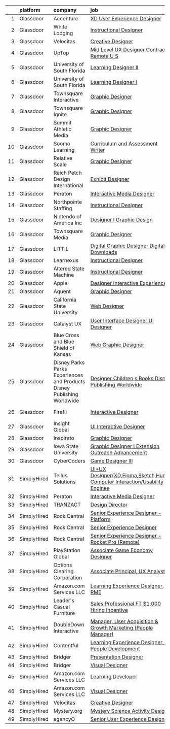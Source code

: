 

|    | platform    | company                                                                  | job                                                                                                                                                                                                                                                                                                                                                                                                                                                                                                                                                                                                                                                                                                                                                                                                                                                                                                                                                                                                                                                                                                                                                                                                                                                                                                                                                        | update_time   | location            |
|---:|:------------|:-------------------------------------------------------------------------|:-----------------------------------------------------------------------------------------------------------------------------------------------------------------------------------------------------------------------------------------------------------------------------------------------------------------------------------------------------------------------------------------------------------------------------------------------------------------------------------------------------------------------------------------------------------------------------------------------------------------------------------------------------------------------------------------------------------------------------------------------------------------------------------------------------------------------------------------------------------------------------------------------------------------------------------------------------------------------------------------------------------------------------------------------------------------------------------------------------------------------------------------------------------------------------------------------------------------------------------------------------------------------------------------------------------------------------------------------------------|:--------------|:--------------------|
|  1 | Glassdoor   | Accenture                                                                | [XD User Experience Designer](https://www.glassdoor.com/partner/jobListing.htm?pos=123&ao=1136043&s=58&guid=00000181fb795d19a7064571ed6f5ffe&src=GD_JOB_AD&t=SR&vt=w&cs=1_59171356&cb=1657781444362&jobListingId=1007998810014&jrtk=3-0-1g7tninarkhpg801-1g7tninbbirno800-8f8785f4481b474c-)                                                                                                                                                                                                                                                                                                                                                                                                                                                                                                                                                                                                                                                                                                                                                                                                                                                                                                                                                                                                                                                               | 2d            | Ann Arbor, MI       |
|  2 | Glassdoor   | White Lodging                                                            | [Instructional Designer](https://www.glassdoor.com/partner/jobListing.htm?pos=101&ao=1110586&s=58&guid=00000181fb795d19a7064571ed6f5ffe&src=GD_JOB_AD&t=SR&vt=w&ea=1&cs=1_394d1686&cb=1657781444359&jobListingId=1008002432709&cpc=9B12395D9F8719A3&jrtk=3-0-1g7tninarkhpg801-1g7tninbbirno800-f1d73c922390e348--6NYlbfkN0CUGuJLYmOnKBgjCZRnwO7fYc5K2aVUnFf8xcwRpKz41myuTgtJNNvB_9HXDd2cV4Cl7HLFKs17h2rqyavgjPC6L42dJaH0c6QNVRtZWQPuHpjI4Fokm4ZQD5eb7U7gUh3h1r9EWKuQyqKEd3hJkg6dInTzVAdvPe2yG61bsA5GNyYA20khIpMUoMRl1w6HClgtwPt3DVYgcCfDL8fXJwhK4xM4IKrYoB1NHSlHOvTqXsgHNVdbPdGmt1dFOFEhz0W9-YrCORCmHFbE2rZa4dmOVG396iERCH1J-qTjmsLS5iTZq5AaX1HB4TXG8V1VwNAQPqusoR1-_ecFVJ476I5K1zlXABgtISR5lqzSyyQd97k9pHj0yV9KvVxGvwf5dr4_3XJr-KW05u8zFc1TyfteemiJqSttm2WzS7TzmMErnvGFFg3f9TM9e_UzHcLwydcs5LYZQvnW1NYLxr1UlzRo4d8nCQvwzs-kZQp-IkDXLSKGINiTCTkZUeqgxuY12O43F7l0JWW-Cw%3D%3D)                                                                                                                                                                                                                                                                                                                                                                                                                                                                              | 24h           | Remote              |
|  3 | Glassdoor   | Velocitas                                                                | [Creative Designer](https://www.glassdoor.com/partner/jobListing.htm?pos=117&ao=1136043&s=58&guid=00000181fb795d19a7064571ed6f5ffe&src=GD_JOB_AD&t=SR&vt=w&ea=1&cs=1_7b0394e1&cb=1657781444362&jobListingId=1007994273602&jrtk=3-0-1g7tninarkhpg801-1g7tninbbirno800-40da8c048c689c67-)                                                                                                                                                                                                                                                                                                                                                                                                                                                                                                                                                                                                                                                                                                                                                                                                                                                                                                                                                                                                                                                                    | 4d            | Remote              |
|  4 | Glassdoor   | UpTop                                                                    | [Mid Level UX Designer   Contract  Remote  U S  ](https://www.glassdoor.com/partner/jobListing.htm?pos=129&ao=1136043&s=58&guid=00000181fb795d19a7064571ed6f5ffe&src=GD_JOB_AD&t=SR&vt=w&cs=1_57301967&cb=1657781444362&jobListingId=1008003319944&jrtk=3-0-1g7tninarkhpg801-1g7tninbbirno800-da917c48c7b71036-)                                                                                                                                                                                                                                                                                                                                                                                                                                                                                                                                                                                                                                                                                                                                                                                                                                                                                                                                                                                                                                           | 24h           | Seattle, WA         |
|  5 | Glassdoor   | University of South Florida                                              | [Learning Designer II](https://www.glassdoor.com/partner/jobListing.htm?pos=128&ao=1136043&s=58&guid=00000181fb795d19a7064571ed6f5ffe&src=GD_JOB_AD&t=SR&vt=w&cs=1_ad75204d&cb=1657781444362&jobListingId=1007990824577&jrtk=3-0-1g7tninarkhpg801-1g7tninbbirno800-9c305e28a96d9961-)                                                                                                                                                                                                                                                                                                                                                                                                                                                                                                                                                                                                                                                                                                                                                                                                                                                                                                                                                                                                                                                                      | 6d            | Tampa, FL           |
|  6 | Glassdoor   | University of South Florida                                              | [Learning Designer I](https://www.glassdoor.com/partner/jobListing.htm?pos=126&ao=1136043&s=58&guid=00000181fb795d19a7064571ed6f5ffe&src=GD_JOB_AD&t=SR&vt=w&cs=1_694a5686&cb=1657781444362&jobListingId=1007990834368&jrtk=3-0-1g7tninarkhpg801-1g7tninbbirno800-edf6120f6174113d-)                                                                                                                                                                                                                                                                                                                                                                                                                                                                                                                                                                                                                                                                                                                                                                                                                                                                                                                                                                                                                                                                       | 6d            | Tampa, FL           |
|  7 | Glassdoor   | Townsquare Interactive                                                   | [Graphic Designer](https://www.glassdoor.com/partner/jobListing.htm?pos=121&ao=1136043&s=58&guid=00000181fb795d19a7064571ed6f5ffe&src=GD_JOB_AD&t=SR&vt=w&ea=1&cs=1_b47c9b9f&cb=1657781444362&jobListingId=1008000280865&jrtk=3-0-1g7tninarkhpg801-1g7tninbbirno800-9d86a456ff4741f0-)                                                                                                                                                                                                                                                                                                                                                                                                                                                                                                                                                                                                                                                                                                                                                                                                                                                                                                                                                                                                                                                                     | 1d            | Charlotte, NC       |
|  8 | Glassdoor   | Townsquare Ignite                                                        | [Graphic Designer](https://www.glassdoor.com/partner/jobListing.htm?pos=122&ao=1136043&s=58&guid=00000181fb795d19a7064571ed6f5ffe&src=GD_JOB_AD&t=SR&vt=w&ea=1&cs=1_66b78d30&cb=1657781444362&jobListingId=1008000280854&jrtk=3-0-1g7tninarkhpg801-1g7tninbbirno800-273302a80ea66948-)                                                                                                                                                                                                                                                                                                                                                                                                                                                                                                                                                                                                                                                                                                                                                                                                                                                                                                                                                                                                                                                                     | 1d            | Charlotte, NC       |
|  9 | Glassdoor   | Summit Athletic Media                                                    | [Graphic Designer](https://www.glassdoor.com/partner/jobListing.htm?pos=120&ao=1136043&s=58&guid=00000181fb795d19a7064571ed6f5ffe&src=GD_JOB_AD&t=SR&vt=w&cs=1_85cfccf7&cb=1657781444362&jobListingId=1008003241650&jrtk=3-0-1g7tninarkhpg801-1g7tninbbirno800-ce333cb07712e996-)                                                                                                                                                                                                                                                                                                                                                                                                                                                                                                                                                                                                                                                                                                                                                                                                                                                                                                                                                                                                                                                                          | 24h           | Charlotte, NC       |
| 10 | Glassdoor   | Soomo Learning                                                           | [Curriculum and Assessment Writer](https://www.glassdoor.com/partner/jobListing.htm?pos=119&ao=1136043&s=58&guid=00000181fb795d19a7064571ed6f5ffe&src=GD_JOB_AD&t=SR&vt=w&cs=1_f58fb8a4&cb=1657781444362&jobListingId=1007994032747&jrtk=3-0-1g7tninarkhpg801-1g7tninbbirno800-b5c03bb4a79a9429-)                                                                                                                                                                                                                                                                                                                                                                                                                                                                                                                                                                                                                                                                                                                                                                                                                                                                                                                                                                                                                                                          | 5d            | Remote              |
| 11 | Glassdoor   | Relative Scale                                                           | [Graphic Designer](https://www.glassdoor.com/partner/jobListing.htm?pos=108&ao=1110586&s=58&guid=00000181fb795d19a7064571ed6f5ffe&src=GD_JOB_AD&t=SR&vt=w&ea=1&cs=1_5d878203&cb=1657781444361&jobListingId=1007994527885&cpc=334ABAF5D42DC775&jrtk=3-0-1g7tninarkhpg801-1g7tninbbirno800-7859de700d79ef62--6NYlbfkN0AtlW_omU2Xx3W-19HQ_drmTKCWebiHnmA5lS5PDL5G8byyb_cVqG1aOTNAb-A0J-eEwB9xcfpEAzXuQCm2BqeM1dlu0bAI7Kpo9ME_Mhg4X-Yydf9TiTTJqkLb1-lVX2QsX2C8UHG4DJrdlhEClygL8PuaLJJt9WO5mPB8iEycS75-6mMs7pQQ35bbSoyJcnW_9iWnwAXoRxv4J8GCd5NrkqDXooaUtd7DcjY7XbU5DazyWr2OjVtADYWi6XAeWeJq98EDNaESKVk6FHiYsrmYXatnJZ3Y3FYa3iZ_ykK_oZ6D-DamwOe0BjJ6BZC0p0rjq2cOnIFpgYCPOCYvlwD8h2_atEYEBRvJ9FUDxKYmv5bSebKS4ZhIHnORq9-bnsrWRBFumtsLpjpBXmmuZzs8sY3w01Ylxsp-nsTtCJljNiZF_seEVlxHzlTZN_PjrVlLadVbnxo0Kw_mIB7pQ9cOOhFUPNr_G8pPGzqY2DNGAxb8Jim8-e4i)                                                                                                                                                                                                                                                                                                                                                                                                                                                                                                                | 4d            | Raleigh, NC         |
| 12 | Glassdoor   | Reich Petch Design International                                         | [Exhibit Designer](https://www.glassdoor.com/partner/jobListing.htm?pos=103&ao=1110586&s=58&guid=00000181fb795d19a7064571ed6f5ffe&src=GD_JOB_AD&t=SR&vt=w&ea=1&cs=1_1d16f266&cb=1657781444359&jobListingId=1008002938812&cpc=723ADC3DFE402989&jrtk=3-0-1g7tninarkhpg801-1g7tninbbirno800-3b5b7d28d0157a80--6NYlbfkN0AzDkwE1E6nFtjvvvc7BqCxawePj4p5F5Tpa-icpHS7yI1-CjxT_KXQYOVUQT_0dY0vCULujJzTncjbwiIzoH-koxOr7zJXgvIxjTsITWJ3JeHuXqEz5NuacEMkK1_BWBvQFI2sdlgpm-v1MDJ1NMri5mPZccDd5YL8bESDpYGHhCBSuQ89nx4Ag7HlTKZBfmbtjBjUDElFhGEG-q__8vwdCLlzsdaEFBDMKA2v0XlH_yylXbP2WpDx76Y49Alf-VZ8ZwQO1Dp5NrQxKWbLw75nlOybPlXfE0p4uL2nKuvb94KSj5yoTxvdRoIg2xKImQ1NSJzfYxuGXwCEJCZlMEBgU2fwJzmRAiSaT8tHFA2ONk1d9MXmBvDfs33Jr6ce7Jcx3qdzpgcmIKa_9Lxwd8BNAg9HFvnGWeMrzY-30bRVU72mzmhoDEpe7ZcEqdlG7KEv614Tv8WsgMdGioPepXtheNe4yMCE0UeVZnwHIonT4JjmpYsWW2wMwJkGkGe9DQE%3D)                                                                                                                                                                                                                                                                                                                                                                                                                                                                                                  | 24h           | New York, NY        |
| 13 | Glassdoor   | Peraton                                                                  | [Interactive Media Designer](https://www.glassdoor.com/partner/jobListing.htm?pos=114&ao=1136043&s=58&guid=00000181fb795d19a7064571ed6f5ffe&src=GD_JOB_AD&t=SR&vt=w&cs=1_7181de68&cb=1657781444361&jobListingId=1007993449848&jrtk=3-0-1g7tninarkhpg801-1g7tninbbirno800-af9754c27ac14a84-)                                                                                                                                                                                                                                                                                                                                                                                                                                                                                                                                                                                                                                                                                                                                                                                                                                                                                                                                                                                                                                                                | 5d            | McLean, VA          |
| 14 | Glassdoor   | Northpointe Staffing                                                     | [Instructional Designer](https://www.glassdoor.com/partner/jobListing.htm?pos=111&ao=1110586&s=58&guid=00000181fb795d19a7064571ed6f5ffe&src=GD_JOB_AD&t=SR&vt=w&ea=1&cs=1_ee75b916&cb=1657781444361&jobListingId=1008003129321&cpc=654405A9B1E0A9F5&jrtk=3-0-1g7tninarkhpg801-1g7tninbbirno800-5602f8d32e78f6ac--6NYlbfkN0AJKXzIKBK5A4Icsd-X245WBxvNnoj5lZwbXMrU7Kqokpie1q6NXPPYrRfUeJUwIsTnBSvmtK7bcgK8RSjsgcoWZZzFLVHM9LPc8eH7HyqLPf4lQE-htvAisB_3a6us_jOmAwOhLfsu6y-GpiiLG81BfAfU1_ejmCwRUMSyk6_PqlORL0UDZ9SmAwSr2GQh_IE6vTr4qTQQDLw8u1cXaZ2z3ImXT6sBn41qeOoqc8splviAsu_aW8y4y8wpV5Ig_neln_QedlN0H9GpUzShkzBTXqM7Bwo0klHNbUPUjFX-cTPnbkhMrL_pNIrMT3QjttdmSdU8WnQw0QhU5UHyqR5mluDtpADS6PtDqmYFOq-nxPmorXXwo8dSRdqTMTeZxFaDtzfeFzcLcHXFQYFj6LdEiPOAyMrTIgN1KatyUebYmodNpAE9wJPJ8vLNRXkoocc-_QgHl__Yq_lsj25tY7ddtIu5MLnvIoAYN8tUFLyaf2_6IrdPHgNAlDJ7wVeBX04%3D)                                                                                                                                                                                                                                                                                                                                                                                                                                                                                            | 24h           | Remote              |
| 15 | Glassdoor   | Nintendo of America Inc                                                  | [Designer I  Graphic Design](https://www.glassdoor.com/partner/jobListing.htm?pos=116&ao=1136043&s=58&guid=00000181fb795d19a7064571ed6f5ffe&src=GD_JOB_AD&t=SR&vt=w&cs=1_0e638c45&cb=1657781444362&jobListingId=1007977904873&jrtk=3-0-1g7tninarkhpg801-1g7tninbbirno800-0abbcf95c7919a0d-)                                                                                                                                                                                                                                                                                                                                                                                                                                                                                                                                                                                                                                                                                                                                                                                                                                                                                                                                                                                                                                                                | 12d           | Redmond, WA         |
| 16 | Glassdoor   | Townsquare Media                                                         | [Graphic Designer](https://www.glassdoor.com/partner/jobListing.htm?pos=118&ao=1136043&s=58&guid=00000181fb795d19a7064571ed6f5ffe&src=GD_JOB_AD&t=SR&vt=w&ea=1&cs=1_8f5e7021&cb=1657781444362&jobListingId=1008000280851&jrtk=3-0-1g7tninarkhpg801-1g7tninbbirno800-93a2ead8f58ddc6e-)                                                                                                                                                                                                                                                                                                                                                                                                                                                                                                                                                                                                                                                                                                                                                                                                                                                                                                                                                                                                                                                                     | 1d            | Charlotte, NC       |
| 17 | Glassdoor   | LITTIL                                                                   | [Digital Graphic Designer  Digital Downloads ](https://www.glassdoor.com/partner/jobListing.htm?pos=109&ao=1110586&s=58&guid=00000181fb795d19a7064571ed6f5ffe&src=GD_JOB_AD&t=SR&vt=w&ea=1&cs=1_a9026870&cb=1657781444361&jobListingId=1007997785951&cpc=2CAED5C921A5F994&jrtk=3-0-1g7tninarkhpg801-1g7tninbbirno800-c6a47114f88b0445--6NYlbfkN0DCOPh4TI5HTrsk0faKMz3ZTXjD7ZvX_l_ZTj8vaDl_1i1hzqshuRERbttGBc0mzWVSNOooXnGevLY4sQg0eXrw5FJOmPkzNWRlOg9ZPYHKwHt8COfdMTswkDvwCMkMh683PWlQwoPLknvIxyludP0dBZ6kxHqcd5CvpL98_n8YDH79m3iZeOW3431jZGkEisNyacsjPQjxO3L03grTVRYsf8IufvLskH1w-o1KvZNTwgpE3vzwSduc3WUvy3seAG2UlqAWBNjYMU6MiR-UbOnsFuK2gQ7vs8zVfxrmzaS3ET7IDpr4Sfb_qvxzmayvjJf45oDocKzWJh6tNeON9A8SgbH9iB6ROH6YOmCNb-sJeWGUVDMYB155_I84W_PUMKIi0eMs9AbQKA4GCuIYV1yj7OFMOD-m_zDtbJkec129CEQ-P2AhnoMB8ZR-8EXYzVbuRBCKUZpeOkiItmVJMURHHa7ATmTyn0slugqBrURslniT9FFQerkNW8Kz6H0nLX8%3D)                                                                                                                                                                                                                                                                                                                                                                                                                                                                      | 2d            | Remote              |
| 18 | Glassdoor   | Learnexus                                                                | [Instructional Designer](https://www.glassdoor.com/partner/jobListing.htm?pos=125&ao=1136043&s=58&guid=00000181fb795d19a7064571ed6f5ffe&src=GD_JOB_AD&t=SR&vt=w&ea=1&cs=1_13d9c787&cb=1657781444362&jobListingId=1007984912206&jrtk=3-0-1g7tninarkhpg801-1g7tninbbirno800-a177e89b1e402d65-)                                                                                                                                                                                                                                                                                                                                                                                                                                                                                                                                                                                                                                                                                                                                                                                                                                                                                                                                                                                                                                                               | 8d            | Remote              |
| 19 | Glassdoor   | Altered State Machine                                                    | [Instructional Designer](https://www.glassdoor.com/partner/jobListing.htm?pos=104&ao=1110586&s=58&guid=00000181fb795d19a7064571ed6f5ffe&src=GD_JOB_AD&t=SR&vt=w&ea=1&cs=1_f68665f3&cb=1657781444360&jobListingId=1007987674725&cpc=8D52E76475A7E842&jrtk=3-0-1g7tninarkhpg801-1g7tninbbirno800-227d49441df5362f--6NYlbfkN0DPEBkkmyxW9bZ_QJxMOZrEPUsTnWo2EHEuhs1hgiyLpDWM03SlLotp7ogIiZ-QDFusGqLm5DRvh9L0u_ybt3Yt8CUNNDCSMWPLaIPaFMoEsNWIYxynVw0wK1cvZh75XYBV1jq8OYF7Hs2G2Xu0kLJzEjafyG_3q6N46T0W6Ylk1J2-pKne05DEhpi_Fmr2hM1RysI_CN5gesoQ3Gk_xDbqUQnJrc0pVLWBHpFV7JGIA94vqBK1UK2YEZsYWX9-PZr9BOpErtytfUMoIN02QMpj3zXn2o_FpxC14lIC7v3gifPZClNvYI9BQ7aSZX_rPm8-4pGgvCd4XL2iBBrPElgq2lZaR_NBwY4UUqVpezGX8Xv82DLL27nQB2Dc1748em1yaS398kqUaepy1F2gB_17fKDsEy-H18r6ifDrZpUtv6N1WPAyJ05AugilmNc2J9X7SX2CYJYXTgP73F6IS4Knc3vmEbqHm8Duis1jj_2y9Gu1M9zNhCQtU30ad0QUpJE%3D)                                                                                                                                                                                                                                                                                                                                                                                                                                                                                            | 7d            | Remote              |
| 20 | Glassdoor   | Apple                                                                    | [Designer  Interactive Experiences](https://www.glassdoor.com/partner/jobListing.htm?pos=124&ao=1136043&s=58&guid=00000181fb795d19a7064571ed6f5ffe&src=GD_JOB_AD&t=SR&vt=w&cs=1_2dae3fbe&cb=1657781444362&jobListingId=1007994000615&jrtk=3-0-1g7tninarkhpg801-1g7tninbbirno800-9ffb86bc989e1045-)                                                                                                                                                                                                                                                                                                                                                                                                                                                                                                                                                                                                                                                                                                                                                                                                                                                                                                                                                                                                                                                         | 5d            | Cupertino, CA       |
| 21 | Glassdoor   | Aquent                                                                   | [Graphic Designer](https://www.glassdoor.com/partner/jobListing.htm?pos=110&ao=1110586&s=58&guid=00000181fb795d19a7064571ed6f5ffe&src=GD_JOB_AD&t=SR&vt=w&cs=1_1862436a&cb=1657781444361&jobListingId=1007988996665&cpc=451933188B21919D&jrtk=3-0-1g7tninarkhpg801-1g7tninbbirno800-d52aca7df62de0a8--6NYlbfkN0DMrcEu7yrtATojKJA7cEzGQ3FdRGWLh0CZQInL4ECGI9gD0Wolx9R2v-Aex0-GK042anucAX0UHAFAOZzfrb71RaUo5kU5NRbNy-NsEMl1LCrzajUtzA10UAE84u9e-MwLM1_TYh0_bh1m7rzdxuUI1PJE0uGSyUy0yJb0OhvDact7mQQAXR-DLrtQeWyO4ytGpOLbVjpI0ravQZTK5PxiQkWEyHin1-CVg39_5eyYx8jczmwfktnbjXtxqTEXRuxhyNVdpmpouE2db-0X3gqttZ-P__2-kgUtxPOjqCBhPSh3BxgSr2dQ3IRFhOtbRtVAraAZ5MMUC4dw_IhAUZ37UVaOi8iT_t78RHaH7d_0s97mCDDiKLSyVItys6MLhHQPx9g2zdMmjQzPJWbw8cD0fADSPT3tt6AmeLveBLeoKpem1SCsHkQZtgCguDvkpX0RLkYSSdWhbQ%3D%3D)                                                                                                                                                                                                                                                                                                                                                                                                                                                                                                                                                         | 7d            | Atlanta, GA         |
| 22 | Glassdoor   | California State University                                              | [Web Designer](https://www.glassdoor.com/partner/jobListing.htm?pos=115&ao=1136043&s=58&guid=00000181fb795d19a7064571ed6f5ffe&src=GD_JOB_AD&t=SR&vt=w&cs=1_0877a6fc&cb=1657781444362&jobListingId=1007998160352&jrtk=3-0-1g7tninarkhpg801-1g7tninbbirno800-667cf0addabb1ea6-)                                                                                                                                                                                                                                                                                                                                                                                                                                                                                                                                                                                                                                                                                                                                                                                                                                                                                                                                                                                                                                                                              | 2d            | San Diego, CA       |
| 23 | Glassdoor   | Catalyst UX                                                              | [User Interface Designer  UI Designer ](https://www.glassdoor.com/partner/jobListing.htm?pos=107&ao=1110586&s=58&guid=00000181fb795d19a7064571ed6f5ffe&src=GD_JOB_AD&t=SR&vt=w&ea=1&cs=1_1b1a7fe4&cb=1657781444360&jobListingId=1007984001420&cpc=8795CF9063CD573D&jrtk=3-0-1g7tninarkhpg801-1g7tninbbirno800-8c6d80d0b9838ed3--6NYlbfkN0CDT44rf6WF3koQ9jiCoqoPh5wplAsBzejSfJqCnyftlVzOgWxG6b4IxOlQehvWrDYUuRPDMYl17_S_8RX-bT6nezF4TNORwEA_9jwlHsGQdu5E3-nlrE2O5FXcIXhXPa1vQw6Yaybffkgnzcdv8jmrsJsDe6KQMfW5TaBvJommPIDjAIeMdbJYnMirCQJXrd6clDkCvGuagE4raK9N2FQumqo82lpSqt9puPGFxl1TBfsOpvB9L-lk0q3TuD6_p_9gqwYpKrYHLhioc0tWGlHeiSwr5j1bhm5JafthLcSOUUovLwRp_4WrfvAAmvtALyCAkR40wF8YoALHDXxYzanxBghDfShjvKroOGlM00QTqI3axJUalGqry6Q2bOi3y-hyJqRwCS-3hNJO-FinPsJ621q3RRQE4Nk5C0ZbB1aqn3yltE4aM_dkyd_WiIfmU6uAaI6iCM8noqRE-zezxS2Ep7_9JOE_eI3IE5Uh89fGFfpBslXqwyB71EZOTjrfha4TJCbCTWisXg%3D%3D)                                                                                                                                                                                                                                                                                                                                                                                                                                                               | 9d            | Remote              |
| 24 | Glassdoor   | Blue Cross and Blue Shield of Kansas                                     | [Web   Graphic Designer](https://www.glassdoor.com/partner/jobListing.htm?pos=102&ao=1110586&s=58&guid=00000181fb795d19a7064571ed6f5ffe&src=GD_JOB_AD&t=SR&vt=w&cs=1_6f413046&cb=1657781444359&jobListingId=1007990691312&cpc=CCC092465BAD6A93&jrtk=3-0-1g7tninarkhpg801-1g7tninbbirno800-a646a3c5cc0d5ebb--6NYlbfkN0C0fM3cAMPIJxx2YJu0-54AUzYyvdboEQAVt4G_xOBTWEOaDebnHlkXFTc2Kq0ZccTKs_m4kr2IGIqRKB-1jaqsIt8-Q80KNCB6stC69y0_zLiFe1CnqDWQFScQ-vNNv8K_7ON31hz0iQWH5w9u6c6B-QGCtvlm6wmT8QXnqjnMIMlymzYcd4wzpDpoetsOSpQw9g-6eZD-_bS5_MM-vnJFMsjXHs2lkgXy20hiYrgD8owhMYIJl8toaVDYqKp_gz1tZMqhwtq9Qm4QgJH0ps3MUG4EK88InG1hm8l6Xwi1c44qecW34gBlD35WWeofg8zxTUwur78YPW9wPHFbXpPyfKpOO3YeI3268nrwaPC04UHd13FAWdfP7U0Hwtwpj9IU6fXyssdyFTQv5Wo09-fDd41IZd74ZIdANTUVzPLR0dY62sfPw0qCd0iexgZkRoenzq4_49GlregTJIrm_g02TmMth5T6KkR9Br3V_DTC8yss0fzg-t2Zf400KscrNpHUS9V4Q4_3FonXZHk0VcLpqIwI22f4QERM4Y2fGlP3BsDdu33luRCTzIqqgfJOW0N3m-l2nQLin00suySN4aPZ)                                                                                                                                                                                                                                                                                                                                                                                                               | 6d            | Topeka, KS          |
| 25 | Glassdoor   | Disney Parks Parks  Experiences and Products Disney Publishing Worldwide | [Designer  Children s Books   Disney Publishing Worldwide](https://www.glassdoor.com/partner/jobListing.htm?pos=106&ao=1110586&s=58&guid=00000181fb795d19a7064571ed6f5ffe&src=GD_JOB_AD&t=SR&vt=w&cs=1_55a78b90&cb=1657781444359&jobListingId=1007995814357&cpc=B076152010A3B66C&jrtk=3-0-1g7tninarkhpg801-1g7tninbbirno800-a6d46cb7bdced27f--6NYlbfkN0DAFTyt7pbDCC2JPO79CSdi1dIb81yjczP5qsKcZIxgiRd1qisRd4re16D_VG3-wzUWs9OwoP3tNAah8oWnqtFRjNQ_Rcg9zUVh8cQdXJibjs3XRlbHUMfSzmCufnIHyu9bjq5ddLoxEyNgZghH6EOpir3KaxLygqGGhhSqfAHAGkj4v5w43Q0rKIy1JUquWYuErCmNyLJf6hQO7UOPdwrhADK3iX8c4H0-0JGk3AD2YixuCz8bvA-Kp3nTLl8jrrRvW4Ohq4jhDnH-64xrpqRU1XWkmYvuM-7TS5st_ugsgxbi0MVf7OCEl-yGo6-ijxUqNrpmi1-qKIxUTsb5RF1RePc0c6BjUurBuEAvWU8mVnGcMjDtqUphz5OGiXhF-RCYwFPynEBCWnrZC-beZh-8X0t0YFAMteBf7ny93y44ymHwn1AnvqvlKgQsrjeqVgshfPkeQ967Pg%3D%3D)                                                                                                                                                                                                                                                                                                                                                                                                                                                                                                                 | 3d            | Raleigh, NC         |
| 26 | Glassdoor   | Firefli                                                                  | [Interactive Designer](https://www.glassdoor.com/partner/jobListing.htm?pos=105&ao=1110586&s=58&guid=00000181fb795d19a7064571ed6f5ffe&src=GD_JOB_AD&t=SR&vt=w&ea=1&cs=1_8d0fe9b7&cb=1657781444360&jobListingId=1007997755673&cpc=F17331D9BECC482A&jrtk=3-0-1g7tninarkhpg801-1g7tninbbirno800-80fddbad2ecb08ff--6NYlbfkN0Bmd5J0mk6Eu5qo8sboOacnmMGysKAvwUyha_7BejuKP7SV3L5XyCSXwYWbtpVoyqRpwDfKQ9csNW5QFs5oCDT3HJ6Uc6Z2SlhNYSFv_ifoac2HOtD6FoppolcLLqLLV_h1ZSweEtGlUOHnYY1vg2rQSg87ElQTz9oQqd_2eETL37sU8IlY4UPIwYlZBpD25SgrEIJqe-kWrt4pfX_iou4n-7KS-SESSa8cjRhSmzAqZBmbFgGV7A9_2hFLV8v_bDGBsC8nNJxHuubMNUtg6nL5vFNF7VsHZ1LMnbeos4ykqqbAg0-BwNMHRFXT3FmNwPCjBQq6DvqOdHKs6ARsHQ4u86She5My6eu1CPegajGjI6cIGzg6WAY_t20Id_4oG5T2B7yI2nDOy4zLko7zqp1SFSk2bW1j9nq6RAaNnVjMUEzwR9fhAiXCx6ZByoj_T2ZqDjA-NFvDfT_yM7d_9AL1aLvwGS9fROJfQ4w4ZdGiRkghzkseE-EChGr2EHjKInA%3D)                                                                                                                                                                                                                                                                                                                                                                                                                                                                                              | 2d            | Charlottesville, VA |
| 27 | Glassdoor   | Insight Global                                                           | [UI Interactive Designer](https://www.glassdoor.com/partner/jobListing.htm?pos=113&ao=1110586&s=58&guid=00000181fb795d19a7064571ed6f5ffe&src=GD_JOB_AD&t=SR&vt=w&ea=1&cs=1_d992f938&cb=1657781444362&jobListingId=1007973265614&cpc=3BA4CE39D5B5DEF5&jrtk=3-0-1g7tninarkhpg801-1g7tninbbirno800-383c83c604dde7ea--6NYlbfkN0BKkHZu3wF05EeDimN_p6sYpKCMArvwa95YdH7UpkaBCuXZAtggzO9lWFPdGsiWEnWtM18OwC7Rb9VKGiA6E5ymmYAY9rxm9qrnDC7WgioKXWhdMb2b-A7PnLvr0_EWCDNlkSebIapKS6rN3UtlfS8rQGfc_3Yl0VmMlQKP3_n_5HZv68bncQOpeHM0jYTmEpHO9awht_FJhfZzx-xy37gPUoautFwbT0ut045EmJx4iL1J8VwEKleCWpdKMDMj68IP4902amOFQigAR1xh2kbOt0D2ZTG-N0gqFn69sMCRXdpKGkgYlzBtSdd-XqzghQUgG9srXa5JKBjLUR-qW2B4iJYaFASAFhUMh2Js0YUrKnnmIFyDm3t1MPLJvrksjZkRAw079P0FU5jFT_WVY5orEM9kMorERIGvZ90XnD4KOWUT4teE1JfEt29K5MpNdgzf0SK14Un4tTdrbR2LtHBmHM3wMceaKfB6hFQ5ovKBPz0vurD8TJG5LEqoxWnKTx-b2_RJTZ-GHA%3D%3D)                                                                                                                                                                                                                                                                                                                                                                                                                                                                             | 13d           | Remote              |
| 28 | Glassdoor   | Inspirato                                                                | [Graphic Designer](https://www.glassdoor.com/partner/jobListing.htm?pos=127&ao=1136043&s=58&guid=00000181fb795d19a7064571ed6f5ffe&src=GD_JOB_AD&t=SR&vt=w&cs=1_75ffc8aa&cb=1657781444362&jobListingId=1008002942765&jrtk=3-0-1g7tninarkhpg801-1g7tninbbirno800-a6324d24e7891b17-)                                                                                                                                                                                                                                                                                                                                                                                                                                                                                                                                                                                                                                                                                                                                                                                                                                                                                                                                                                                                                                                                          | 24h           | Remote              |
| 29 | Glassdoor   | Iowa State University                                                    | [Graphic Designer I   Extension   Outreach Advancement](https://www.glassdoor.com/partner/jobListing.htm?pos=130&ao=1136043&s=58&guid=00000181fb795d19a7064571ed6f5ffe&src=GD_JOB_AD&t=SR&vt=w&cs=1_1336cc23&cb=1657781444362&jobListingId=1008000690342&jrtk=3-0-1g7tninarkhpg801-1g7tninbbirno800-7d65e15f252320a9-)                                                                                                                                                                                                                                                                                                                                                                                                                                                                                                                                                                                                                                                                                                                                                                                                                                                                                                                                                                                                                                     | 1d            | Ames, IA            |
| 30 | Glassdoor   | CyberCoders                                                              | [Game Designer III](https://www.glassdoor.com/partner/jobListing.htm?pos=112&ao=1110586&s=58&guid=00000181fb795d19a7064571ed6f5ffe&src=GD_JOB_AD&t=SR&vt=w&ea=1&cs=1_62627eec&cb=1657781444361&jobListingId=1007994356633&cpc=F4EED0218A761C36&jrtk=3-0-1g7tninarkhpg801-1g7tninbbirno800-617bad8411a5bd00--6NYlbfkN0CpFJQzrgRR8WqXWK1qKKEqALWJw739KlKqr2H-MSI4eoBlI4EFrmor2FYZMP3muM12TYa1eX62s5LPOBFt4meH00MPoFv502xCdczypVaZKBJFgv1nkU9DQ3XGazEdHAfbf-PE60zCC6LKROX3aJzL_Wh6-y4_jWyRg_Zf-gXQ53cmZ05TevrEUg-49dPdAOFacxegjf72RYFQt_AOfxgJVBAyg9CP9KOM5hLHiibSlCoim_dpbpH7XqLYvDLX4L1KlP7a6QOPqpS0pD5SR2zcPQXi16TFV1V_-75P2W26kEfRshUItzA_2Gu9rWVtIuryXoZv-diytuwpBF2IVu4qowTfBmkT1JJHdjoeFpeGOQk03PTMC17tX9D18REcherOdhbOziIOIr_rybHCNTNyEIe-F7ejntpWo67ZRcwSo718N6CN9mAqH8X4ewYcomoXng2ZceaI6E1cb6KXM_HSDtnirt8bXWqvRqTnxpF_jKxhdX3ZFv3cKk363eMKAvHC-jrFEkOkWskaIGbBA2F2xMu4emh4pdK4kN5nzBqhSgGhNmDZC-GUIDeGOZsfHpUj5OSCIlzW5BkoEAIFBTSQuVqAPbKXucFoM6lXXM1LbkoalBTuVqi-iLPRPPENrR-sGMA5rTEngmq0xKjmkzSxvRkMPOzcnk7esc0K20UrUBj3V54ibb14eLiHEgG5ZDIZbtyadoA6w3kYQZ8mnBIpTc7E4BN5SQrgoQ3r5XWKO5zV4jRqPzv2KQMU7fM617OUWzyCasQ0I9P0DnIS7vR3aWHDzAoiOKrna16EjUiZ4U5OfEH8hCmI_N_EFZA5nSfblMs1_Qyn4G3858dNtzKSMblMhGGh-VFLeuZolLfyFa8ZCTMfHXZ_mJl9Bq8uW7v9O2P6pn4bpb7yGjqk0uAubJlfX2T_SPHYxmsk-mtkF9N6cLDlRds-Pu7sl8woIJwzxGG7TkJHzqH8jZN18e2ozO8f_fIPC18%3D) | 4d            | Seattle, WA         |
| 31 | SimplyHired | Tellus Solutions                                                         | [UI+UX Designer(XD,Figma,Sketch,Human Computer Interaction/Usability Enginee](https://www.simplyhired.com/job/aL6Tnzr0ZEKsdrsyVE0HI8_Mti0r04caIbLQNdhCIZ1o5HFnVs0JRQ?q=interactive+designer)                                                                                                                                                                                                                                                                                                                                                                                                                                                                                                                                                                                                                                                                                                                                                                                                                                                                                                                                                                                                                                                                                                                                                               | 13d           | Remote              |
| 32 | SimplyHired | Peraton                                                                  | [Interactive Media Designer](https://www.simplyhired.com/job/oJj_xKel7DKjmnirHJnd1qwXe2q5kzXecEqfle3dAo017E0jR3oT-Q?q=interactive+designer)                                                                                                                                                                                                                                                                                                                                                                                                                                                                                                                                                                                                                                                                                                                                                                                                                                                                                                                                                                                                                                                                                                                                                                                                                | 5d            | McLean, VA          |
| 33 | SimplyHired | TRANZACT                                                                 | [Design Director](https://www.simplyhired.com/job/t-Jya27PvMyrrZc68OzAz-4BUqc0KByZpGtLNlAuXmvatd7Wxu-ubw?q=interactive+designer)                                                                                                                                                                                                                                                                                                                                                                                                                                                                                                                                                                                                                                                                                                                                                                                                                                                                                                                                                                                                                                                                                                                                                                                                                           | Recently      | Raleigh, NC         |
| 34 | SimplyHired | Rock Central                                                             | [Senior Experience Designer - Platform](https://www.simplyhired.com/job/alolWizv0W4qiWg_sx4PQc0K3PlY3ygKtI2QISrytGkJECpv345yYw?q=interactive+designer)                                                                                                                                                                                                                                                                                                                                                                                                                                                                                                                                                                                                                                                                                                                                                                                                                                                                                                                                                                                                                                                                                                                                                                                                     | Recently      | Detroit, MI         |
| 35 | SimplyHired | Rock Central                                                             | [Senior Experience Designer](https://www.simplyhired.com/job/UsF5NXTI_IXYhcawUmw3kN32jP06WleBqauCl8-aleTJzozKLE6Thw?q=interactive+designer)                                                                                                                                                                                                                                                                                                                                                                                                                                                                                                                                                                                                                                                                                                                                                                                                                                                                                                                                                                                                                                                                                                                                                                                                                | Recently      | Detroit, MI         |
| 36 | SimplyHired | Rock Central                                                             | [Senior Experience Designer - Rocket Pro (Remote)](https://www.simplyhired.com/job/WFOQFrw2mphynW-NsIpy91iE8xWR5Lm0fNy65Uhq_2M__KiA2xz0ow?q=interactive+designer)                                                                                                                                                                                                                                                                                                                                                                                                                                                                                                                                                                                                                                                                                                                                                                                                                                                                                                                                                                                                                                                                                                                                                                                          | Recently      | Detroit, MI         |
| 37 | SimplyHired | PlayStation Global                                                       | [Associate Game Economy Designer](https://www.simplyhired.com/job/tlYc3zpAPCxSxwVaOI50XaUl3zKRARnfB1a9jrAtSKfiBwKVG9Kc4g?q=interactive+designer)                                                                                                                                                                                                                                                                                                                                                                                                                                                                                                                                                                                                                                                                                                                                                                                                                                                                                                                                                                                                                                                                                                                                                                                                           | Recently      | San Diego, CA       |
| 38 | SimplyHired | Options Clearing Corporation                                             | [Associate Principal, UX Analyst](https://www.simplyhired.com/job/NJXAUfSOqzVhwx_M0iXaDIbYwM8ExZPwjgA8IYKXBrDi_WqxwVqsDw?q=interactive+designer)                                                                                                                                                                                                                                                                                                                                                                                                                                                                                                                                                                                                                                                                                                                                                                                                                                                                                                                                                                                                                                                                                                                                                                                                           | Recently      | Chicago, IL         |
| 39 | SimplyHired | Amazon.com Services LLC                                                  | [Learning Experience Designer, RME](https://www.simplyhired.com/job/lo6y0z8mRMhAZbxDD8gjami6EY75M9Y4uAbnlCnh_4Me5XWln3El8g?q=interactive+designer)                                                                                                                                                                                                                                                                                                                                                                                                                                                                                                                                                                                                                                                                                                                                                                                                                                                                                                                                                                                                                                                                                                                                                                                                         | Recently      | United States       |
| 40 | SimplyHired | Leader's Casual Furniture                                                | [Sales Professional FT $1,000 Hiring Incentive](https://www.simplyhired.com/job/x3cQ7UJ9-8l2yQ1y_jB5H0WWpbAdEaewmHAN1e7r6DaKSvZKDoyOfA?q=interactive+designer)                                                                                                                                                                                                                                                                                                                                                                                                                                                                                                                                                                                                                                                                                                                                                                                                                                                                                                                                                                                                                                                                                                                                                                                             | Recently      | Sarasota, FL        |
| 41 | SimplyHired | DoubleDown Interactive                                                   | [Manager, User Acquisition & Growth Marketing (People Manager)](https://www.simplyhired.com/job/TUh-VZQihmeuDCXlK5KBBcHFx0OPVCi-Z3RrknRYLhNSZVsCpUJXcw?q=interactive+designer)                                                                                                                                                                                                                                                                                                                                                                                                                                                                                                                                                                                                                                                                                                                                                                                                                                                                                                                                                                                                                                                                                                                                                                             | Recently      | Seattle, WA         |
| 42 | SimplyHired | Contentful                                                               | [Learning Experience Designer - People Development](https://www.simplyhired.com/job/bsq-XNYGbOUlro8ofb_4tEciU5qx5PCGB_huWxBHX12AU9t8rJu7qQ?q=interactive+designer)                                                                                                                                                                                                                                                                                                                                                                                                                                                                                                                                                                                                                                                                                                                                                                                                                                                                                                                                                                                                                                                                                                                                                                                         | Recently      | Denver, CO          |
| 43 | SimplyHired | Bridger                                                                  | [Presentation Designer](https://www.simplyhired.com/job/U9c6RGwMoh-esT-cKbkaelodanDB-l3uSTN8mtT8s08eJJfz8VCaqg?q=interactive+designer)                                                                                                                                                                                                                                                                                                                                                                                                                                                                                                                                                                                                                                                                                                                                                                                                                                                                                                                                                                                                                                                                                                                                                                                                                     | Recently      | Remote              |
| 44 | SimplyHired | Bridger                                                                  | [Visual Designer](https://www.simplyhired.com/job/pbi-6VHCrNWtopeq48FDD-kBhK_ImWGvH0CB3DKdrUjREJKvDzMKZw?q=interactive+designer)                                                                                                                                                                                                                                                                                                                                                                                                                                                                                                                                                                                                                                                                                                                                                                                                                                                                                                                                                                                                                                                                                                                                                                                                                           | Recently      | Remote              |
| 45 | SimplyHired | Amazon.com Services LLC                                                  | [Learning Developer](https://www.simplyhired.com/job/_ML4-UC18h-vLgZvK8ELrmhTNGnt8lCy2lfByPgqU3pxDGyR8RYing?q=interactive+designer)                                                                                                                                                                                                                                                                                                                                                                                                                                                                                                                                                                                                                                                                                                                                                                                                                                                                                                                                                                                                                                                                                                                                                                                                                        | Recently      | Remote              |
| 46 | SimplyHired | Amazon.com Services LLC                                                  | [Visual Designer](https://www.simplyhired.com/job/07csdT2C5wUC0BjRkvFLfN-A2TKuc9tkdRnFlCKVrN7nw2oJdE55kw?q=interactive+designer)                                                                                                                                                                                                                                                                                                                                                                                                                                                                                                                                                                                                                                                                                                                                                                                                                                                                                                                                                                                                                                                                                                                                                                                                                           | Recently      | Remote +1 location  |
| 47 | SimplyHired | Velocitas                                                                | [Creative Designer](https://www.simplyhired.com/job/BLtwQ3dRGaZJf8mN5X7d7ry3a2llJV8Z0ePYxRJzJj7VeJX4YYpcSA?q=interactive+designer)                                                                                                                                                                                                                                                                                                                                                                                                                                                                                                                                                                                                                                                                                                                                                                                                                                                                                                                                                                                                                                                                                                                                                                                                                         | 4d            | Remote              |
| 48 | SimplyHired | Mystery.org                                                              | [Mystery Science Activity Designer](https://www.simplyhired.com/job/kuEItjfIgh-eycejQeQSzZ6qrrAGBmkH5GklFoGz22_dm5l6_EodYA?q=interactive+designer)                                                                                                                                                                                                                                                                                                                                                                                                                                                                                                                                                                                                                                                                                                                                                                                                                                                                                                                                                                                                                                                                                                                                                                                                         | Recently      | Remote              |
| 49 | SimplyHired | agencyQ                                                                  | [Senior User Experience Designer](https://www.simplyhired.com/job/cIDtvicOoH53aMYEP0Ljm-akwv5PTKqGSpFWDKdyocaD4666RjrRkA?q=interactive+designer)                                                                                                                                                                                                                                                                                                                                                                                                                                                                                                                                                                                                                                                                                                                                                                                                                                                                                                                                                                                                                                                                                                                                                                                                           | Recently      | Bethesda, MD        |
